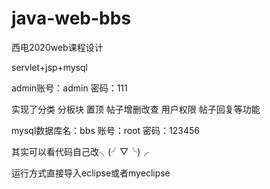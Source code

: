# java-web-bbs
西电2020web课程设计

servlet+jsp+mysql

admin账号：admin 密码：111

实现了分类 分板块 置顶 帖子增删改查 用户权限 帖子回复等功能

mysql数据库名：bbs 账号：root 密码：123456

其实可以看代码自己改╮(╯▽╰)╭

运行方式直接导入eclipse或者myeclipse


